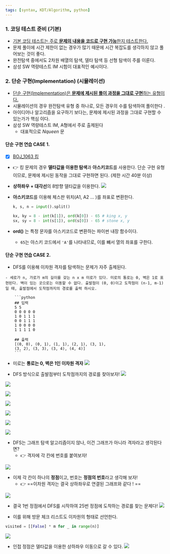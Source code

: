 ```yaml
---
tags: [syntax, KDT/Algorithm, python]
---
```


### 1. 코딩 테스트 준비 (기본)
- <u>기본 코딩 테스트는 주로 **문제의 내용을 코드로 구현 가능**한지 테스트한다. </u>
- 문제 풀이에 시간 제한이 없는 경우가 많기 때문에 시간 복잡도를 생각하지 않고 풀어보는 것이 좋다. 
- 완전탐색 중에서도 2차원 배열의 탐색, 델타 탐색 등 선형 탐색이 주를 이룬다. 
- 삼성 SW 역량테스트 IM 시험이 대표적인 예시이다. 


### 2. 단순 구현(Implementation) (시뮬레이션)
- <u>단순 구현(Implementation)은 **문제에 제시된 풀이 과정을 그대로 구현**하는 유형이다.</u>
- 시뮬레이션의 경우 완전탐색 유형 중 하나로, 모든 경우의 수를 탐색하여 풀이한다 .
- 아이디어나 알고리즘을 요구하기 보다는, 문제에 제시된 과정을 그대로 구현할 수 있는가가 핵심 이다. 
- 삼성 SW 역량테스트 IM, A형에서 주로 출제된다
	- 대표적으로 $N queen$ 문
#### 단순 구현 연습 CASE 1. 

- [x] [BOJ_1063 킹](https://www.acmicpc.net/problem/1063)
- 👉 킹 문제의 경우 **델타값을 이용한 탐색**과 **아스키코드**를 사용한다. 단순 구현 유형이므로, 문제에 제시된 동작을 그대로 구현하면 된다. (제한 시간 40분 이상)

- **상하좌우 + 대각선**의 8방향 델타값을 이용한다. 
	![](assets/06_prepairing%20coding%20test.png)

- **아스키코드**를 이용해 체스판 위치(A1, A2 ... )를 좌표로 변환한다.
	```python
	k, s, n = input().split() 
	
	kx, ky = 8 - int(k[1]), ord(k[0]) - 65 # king x, y 
	sx, sy = 8 - int(s[1]), ord(s[0]) - 65 # stone x, y
	```

- **ord()** 는 특정 문자를 아스키코드로 변환하는 파이썬 내장 함수이다. 
	- `65`는 아스키 코드에서 `'A'`를 나타내므로, 이를 뺴서 열의 좌표를 구한다. 

#### 단순 구현 연습 CASE 2. 
- DFS를 이용해 이차원 격자를 탐색하는 문제가 자주 출제된다.

```ad-question
- 세로가 n, 가로가 m의 길이를 갖는 n x m 미로가 있다. 미로의 통로는 0, 벽은 1로 표현된다. 벽이 있는 곳으로는 이동할 수 없다. 출발점이 (0, 0)이고 도착점이 (n-1, m-1)일 때, 출발점에서 도착점까지의 경로를 출력 하시오.

	```python
	## 입력
	5 5 
	0 0 0 0 0 
	1 0 1 1 1 
	0 0 1 1 1 
	1 0 0 0 0 
	1 1 1 1 0 
	
	## 출력
	[(0, 0), (0, 1), (1, 1), (2, 1), (3, 1), 
	(3, 2), (3, 3), (3, 4), (4, 4)]
	```
```

- 미로는 **통로는 0, 벽은 1인 이차원 격자**
![](assets/06_prepairing%20coding%20test-1.png)

- DFS 방식으로 출발점부터 도착점까지의 경로를 찾아보자!
![](assets/06_prepairing%20coding%20test-2.png)

![](assets/06_prepairing%20coding%20test-3.png)

![](assets/06_prepairing%20coding%20test-4.png)

![](assets/06_prepairing%20coding%20test-5.png)

![](assets/06_prepairing%20coding%20test-6.png)

![](assets/06_prepairing%20coding%20test-7.png)

![](assets/06_prepairing%20coding%20test-8.png)

- DFS는 그래프 탐색 알고리즘이지 않나, 이건 그래프가 아니라 격자라고 생각된다면?
	- 👉 격자에 각 칸에 번호를 붙여보자!

![](assets/06_prepairing%20coding%20test-9.png)

- 이제 각 칸이 하나의 **정점**이고, 번호는 **정점의 번호**라고 생각해 보자!
	- 👉 ==이차원 격자는 결국 상하좌우로 연결된 그래프와 같다 ! ==

![](assets/06_prepairing%20coding%20test-10.png)

- 결국 1번 정점에서 DFS를 시작하여 25번 정점에 도착하는 경로를 찾는 문제다!
![](assets/06_prepairing%20coding%20test-11.png)

- 이를 위해 방문 체크 리스트도 이차원의 형태로 선언한다.
```python
visited = [[False] * m for _ in range(n)]
```

![](assets/06_prepairing%20coding%20test-12.png)

- 인접 정점은 델타값을 이용한 상하좌우 이동으로 갈 수 있다. 
![](assets/06_prepairing%20coding%20test-13.png)
